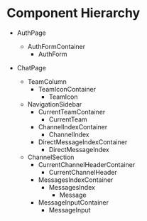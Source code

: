 # Component Hierarchy

- AuthPage
  - AuthFormContainer
    - AuthForm


- ChatPage
  - TeamColumn
    - TeamIconContainer
      - TeamIcon
  - NavigationSidebar
    - CurrentTeamContainer
      - CurrentTeam
    - ChannelIndexContainer
      - ChannelIndex
    - DirectMessageIndexContainer
      - DirectMessageIndex
  - ChannelSection
    - CurrentChannelHeaderContainer
      - CurrentChannelHeader
    - MessagesIndexContainer
      - MessagesIndex
        - Message
    - MessageInputContainer
      - MessageInput
